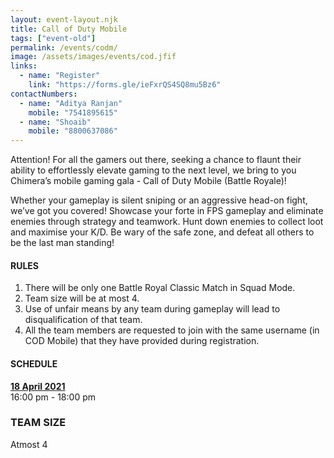 ```yaml
---
layout: event-layout.njk
title: Call of Duty Mobile
tags: ["event-old"]
permalink: /events/codm/
image: /assets/images/events/cod.jfif
links:
  - name: "Register"
    link: "https://forms.gle/ieFxrQS4SQ8mu5Bz6"
contactNumbers:
  - name: "Aditya Ranjan"
    mobile: "7541895615"
  - name: "Shoaib"
    mobile: "8800637086"
---
```


Attention! For all the gamers out there, seeking a chance to flaunt their ability to effortlessly elevate gaming to the next level, we bring to you Chimera’s mobile gaming gala - Call of Duty Mobile (Battle Royale)!

Whether your gameplay is silent sniping or an aggressive head-on fight, we’ve got you covered! Showcase your forte in FPS gameplay and eliminate enemies through strategy and teamwork. Hunt down enemies to collect loot and maximise your K/D. Be wary of the safe zone, and defeat all others to be the last man standing!


#### RULES


1. There will be only one Battle Royal Classic Match in Squad Mode.
2. Team size will be at most 4.
3. Use of unfair means by any team during gameplay will lead to disqualification of  that team.
4. All the team members are requested to join with the same username (in COD Mobile) that they have provided during registration. 

#### SCHEDULE

**<u>18 April 2021</u>**  
16:00 pm - 18:00 pm


### TEAM SIZE
Atmost 4